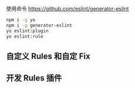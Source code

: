 使用命令
<https://github.com/eslint/generator-eslint>

```bash
npm i -g yo
npm i -g generator-eslint
yo eslint:plugin
yo eslint:rule
```
## 自定义 Rules 和自定 Fix

## 开发 Rules 插件
